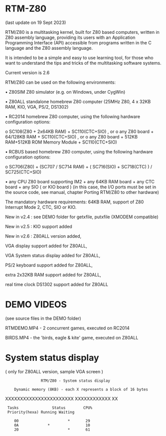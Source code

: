 # RTM-Z80

(last update on 19 Sept 2023)

RTM/Z80 is a multitasking kernel, built for Z80 based computers, written in Z80 assembly language, providing its users with an Application Programming Interface (API) accessible from programs written in the C language and the Z80 assembly language.

It is intended to be a simple and easy to use learning tool, for those who want to understand the tips and tricks of the multitasking software systems.

Current version is 2.6 

RTM/Z80 can be used on the following environments:

• Z80SIM Z80 simulator (e.g. on Windows, under CygWin)

• Z80ALL standalone homebrew Z80 computer (25MHz Z80, 4 x 32KB RAM, KIO, VGA, PS/2, DS1302)

• RC2014 homebrew Z80 computer, using the following hardware configuration options:

  o SC108(Z80 + 2x64KB RAM) + SC110(CTC+SIO) , or
  o any Z80 board + 64/128KB RAM + SC110(CTC+SIO) , or
  o any Z80 board + 512KB RAM+512KB ROM Memory Module + SC110(CTC+SIO)

• RCBUS based homebrew Z80 computer, using the following hardware configuration options:

  o SC706(Z80) + (SC707 / SC714 RAM) + ( SC716(SIO) + SC718(CTC) ) / SC725(CTC+SIO) 

• any CPU Z80 board supporting IM2 + any 64KB RAM board + any CTC board + any SIO ( or KIO board ) (in this case, the I/O ports must be set in the source code, see manual, chapter Porting RTM/Z80 to other hardware)

The mandatory hardware requirements: 64KB RAM, support of Z80 Interrupt Mode 2, CTC, SIO or KIO.   

New in v2.4 : see DEMO folder for getxfile, putxfile (XMODEM compatible)

New in v2.5 : 
KIO support added

New in v2.6 :
Z80ALL version added, 

VGA display support added for Z80ALL, 

VGA System status display added for Z80ALL, 

PS/2 keyboard support added for Z80ALL, 

extra 2x32KB RAM support added for Z80ALL,

real time clock DS1302 support added for Z80ALL

# DEMO VIDEOS 

(see source files in the DEMO folder)

RTMDEMO.MP4 - 2 concurrent games, executed on RC2014

BIRDS.MP4 - the 'birds, eagle & kite' game, executed on Z80ALL

# System status display

 ( only for Z80ALL version, sample VGA screen )
 
                    RTM/Z80 - System status display

        Dynamic memory (8KB) - each X represents a block of 16 bytes
 XXXXXXXXXXXXXXXXXXXXXXX
 XXXXXXXXXXXX                           XX


     Tasks               Status        CPU%
     Priority(hexa) Running Waiting	

        00                      *       29
        0A             *                10
        20                      *       61
